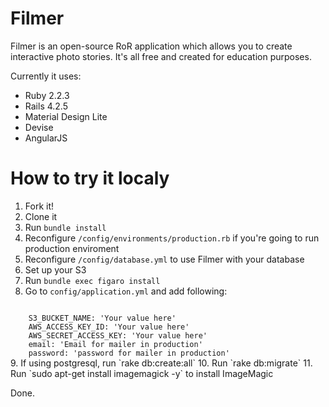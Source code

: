 # Filmer

Filmer is an open-source RoR application which allows you to create interactive photo stories. It's all free and created for education purposes.

Currently it uses:

* Ruby 2.2.3
* Rails 4.2.5
* Material Design Lite
* Devise
* AngularJS

# How to try it localy

1. Fork it!
2. Clone it
3. Run
    `bundle install`
4. Reconfigure
    `/config/environments/production.rb`
if you're going to run production enviroment
5. Reconfigure
    `/config/database.yml`
to use Filmer with your database
6. Set up your S3
7. Run
    `bundle exec figaro install`
8. Go to
    `config/application.yml`
and add following:
<code>
    S3_BUCKET_NAME: 'Your value here'
    AWS_ACCESS_KEY_ID: 'Your value here'
    AWS_SECRET_ACCESS_KEY: 'Your value here'
    email: 'Email for mailer in production'
    password: 'password for mailer in production'
</code>
9. If using postgresql, run
    `rake db:create:all`
10. Run
    `rake db:migrate`
11. Run
    `sudo apt-get install imagemagick -y`
to install ImageMagic

Done.